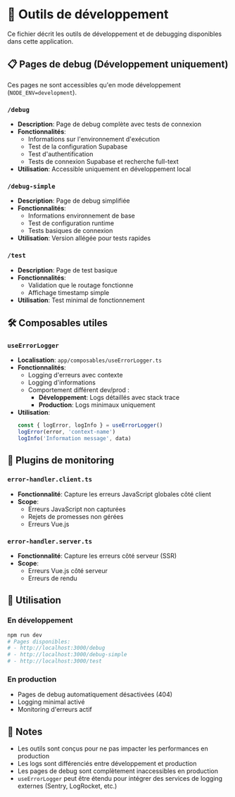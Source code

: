 # 🔧 Outils de développement

Ce fichier décrit les outils de développement et de debugging disponibles dans cette application.

## 📋 Pages de debug (Développement uniquement)

Ces pages ne sont accessibles qu'en mode développement (`NODE_ENV=development`).

### `/debug`

- **Description**: Page de debug complète avec tests de connexion
- **Fonctionnalités**:
  - Informations sur l'environnement d'exécution
  - Test de la configuration Supabase
  - Test d'authentification
  - Tests de connexion Supabase et recherche full-text
- **Utilisation**: Accessible uniquement en développement local

### `/debug-simple`

- **Description**: Page de debug simplifiée
- **Fonctionnalités**:
  - Informations environnement de base
  - Test de configuration runtime
  - Tests basiques de connexion
- **Utilisation**: Version allégée pour tests rapides

### `/test`

- **Description**: Page de test basique
- **Fonctionnalités**:
  - Validation que le routage fonctionne
  - Affichage timestamp simple
- **Utilisation**: Test minimal de fonctionnement

## 🛠️ Composables utiles

### `useErrorLogger`

- **Localisation**: `app/composables/useErrorLogger.ts`
- **Fonctionnalités**:
  - Logging d'erreurs avec contexte
  - Logging d'informations
  - Comportement différent dev/prod :
    - **Développement**: Logs détaillés avec stack trace
    - **Production**: Logs minimaux uniquement
- **Utilisation**:
  ```typescript
  const { logError, logInfo } = useErrorLogger()
  logError(error, 'context-name')
  logInfo('Information message', data)
  ```

## 🔌 Plugins de monitoring

### `error-handler.client.ts`

- **Fonctionnalité**: Capture les erreurs JavaScript globales côté client
- **Scope**:
  - Erreurs JavaScript non capturées
  - Rejets de promesses non gérées
  - Erreurs Vue.js

### `error-handler.server.ts`

- **Fonctionnalité**: Capture les erreurs côté serveur (SSR)
- **Scope**:
  - Erreurs Vue.js côté serveur
  - Erreurs de rendu

## 🚀 Utilisation

### En développement

```bash
npm run dev
# Pages disponibles:
# - http://localhost:3000/debug
# - http://localhost:3000/debug-simple
# - http://localhost:3000/test
```

### En production

- Pages de debug automatiquement désactivées (404)
- Logging minimal activé
- Monitoring d'erreurs actif

## 📝 Notes

- Les outils sont conçus pour ne pas impacter les performances en production
- Les logs sont différenciés entre développement et production
- Les pages de debug sont complètement inaccessibles en production
- `useErrorLogger` peut être étendu pour intégrer des services de logging externes (Sentry, LogRocket, etc.)
